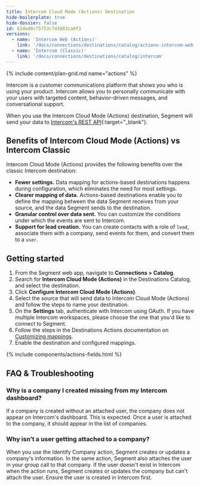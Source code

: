 ```yaml
---
title: Intercom Cloud Mode (Actions) Destination
hide-boilerplate: true
hide-dossier: false
id: 62ded0cf5753c743883ca0f3
versions:
  - name: 'Intercom Web (Actions)'
    link: '/docs/connections/destinations/catalog/actions-intercom-web'
  - name: 'Intercom (Classic)'
    link: '/docs/connections/destinations/catalog/intercom'
---
```


{% include content/plan-grid.md name="actions" %}

Intercom is a customer communications platform that shows you who is using your product. Intercom allows you to personally communicate with your users with targeted content, behavior-driven messages, and conversational support.

When you use the Intercom Cloud Mode (Actions) destination, Segment will send your data to [Intercom's REST API](https://developers.intercom.com/building-apps/docs/rest-apis){:target="_blank"}.

## Benefits of Intercom Cloud Mode (Actions) vs Intercom Classic
Intercom Cloud Mode (Actions) provides the following benefits over the classic Intercom destination:

- **Fewer settings.** Data mapping for actions-based destinations happens during configuration, which eliminates the need for most settings.
- **Clearer mapping of data.** Actions-based destinations enable you to define the mapping between the data Segment receives from your source, and the data Segment sends to the destination.
- **Granular control over data sent.** You can customize the conditions under which the events are sent to Intercom.
- **Support for lead creation.** You can create contacts with a role of `lead`, associate them with a company, send events for them, and convert them to a `user`.


## Getting started

1. From the Segment web app, navigate to **Connections > Catalog**.
2. Search for **Intercom Cloud Mode (Actions)** in the Destinations Catalog, and select the destination.
3. Click **Configure Intercom Cloud Mode (Actions)**.
4. Select the source that will send data to Intercom Cloud Mode (Actions) and follow the steps to name your destination.
5. On the **Settings** tab, authenticate with Intercom using OAuth. If you have multiple Intercom workspaces, please choose the one that you'd like to connect to Segment.
6. Follow the steps in the Destinations Actions documentation on [Customizing mappings](/docs/connections/destinations/actions/#customize-mappings).
7. Enable the destination and configured mappings.

{% include components/actions-fields.html %}

## FAQ & Troubleshooting

### Why is a company I created missing from my Intercom dashboard?
If a company is created without an attached user, the company does not appear on Intercom's dashboard. This is expected. Once a user is attached to the company, it should appear in the list of companies.

### Why isn’t a user getting attached to a company?
When you use the Identify Company action, Segment creates or updates a company's information. In the same action, Segment also attaches the user in your group call to that company. If the user doesn't exist in Intercom when the action runs, Segment creates or updates the company but can't attach the user. Ensure the user is created in Intercom first.
